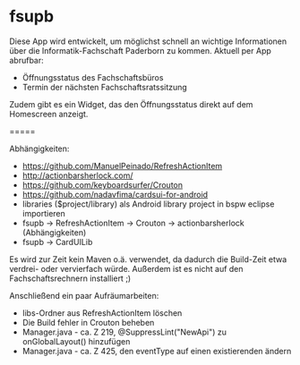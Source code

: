 fsupb
=====


Diese App wird entwickelt, um möglichst schnell an wichtige Informationen über die Informatik-Fachschaft Paderborn zu kommen. Aktuell per App abrufbar:
* Öffnungsstatus des Fachschaftsbüros
* Termin der nächsten Fachschaftsratssitzung

Zudem gibt es ein Widget, das den Öffnungsstatus direkt auf dem Homescreen anzeigt.


=====


Abhängigkeiten: 
* https://github.com/ManuelPeinado/RefreshActionItem
* http://actionbarsherlock.com/
* https://github.com/keyboardsurfer/Crouton
* https://github.com/nadavfima/cardsui-for-android
* libraries ($project/library) als Android library project in bspw eclipse importieren
* fsupb -> RefreshActionItem -> Crouton -> actionbarsherlock (Abhängigkeiten)
* fsupb -> CardUILib
 
Es wird zur Zeit kein Maven o.ä. verwendet, da dadurch die Build-Zeit etwa verdrei- oder vervierfach würde.
Außerdem ist es nicht auf den Fachschaftsrechnern installiert ;)

Anschließend ein paar Aufräumarbeiten:
* libs-Ordner aus RefreshActionItem löschen
* Die Build fehler in Crouton beheben
 * Manager.java - ca. Z 219, @SuppressLint("NewApi") zu onGlobalLayout() 
hinzufügen
 * Manager.java - ca. Z 425, den eventType auf einen existierenden 
ändern
